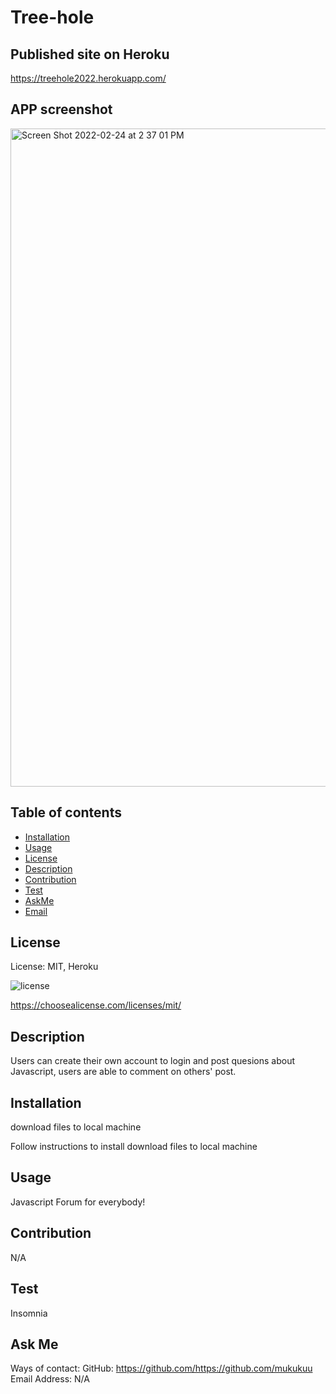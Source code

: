 # Tree-hole

## Published site on Heroku 
https://treehole2022.herokuapp.com/


## APP screenshot
<img width="1053" alt="Screen Shot 2022-02-24 at 2 37 01 PM" src="https://user-images.githubusercontent.com/92074903/155611769-c3a62ed2-b540-474c-8f05-9361a9c01656.png">


## Table of contents

* [Installation](#installation)
* [Usage](#usage)
* [License](#license)
* [Description](#Description)
* [Contribution](#Contribution)
* [Test](#Test)
* [AskMe](#AskMe)
* [Email](#Email)

## License

License: MIT, Heroku

![license](https://img.shields.io/badge/license-MIT-blue)

https://choosealicense.com/licenses/mit/

## Description
Users can create their own account to login and post quesions about Javascript, users are able to comment on others' post.


## Installation
download files to local machine

Follow instructions to install
download files to local machine

## Usage
Javascript Forum for everybody!

## Contribution
N/A

## Test
Insomnia 

## Ask Me
Ways of contact:
GitHub: https://github.com/https://github.com/mukukuu
Email Address: N/A
